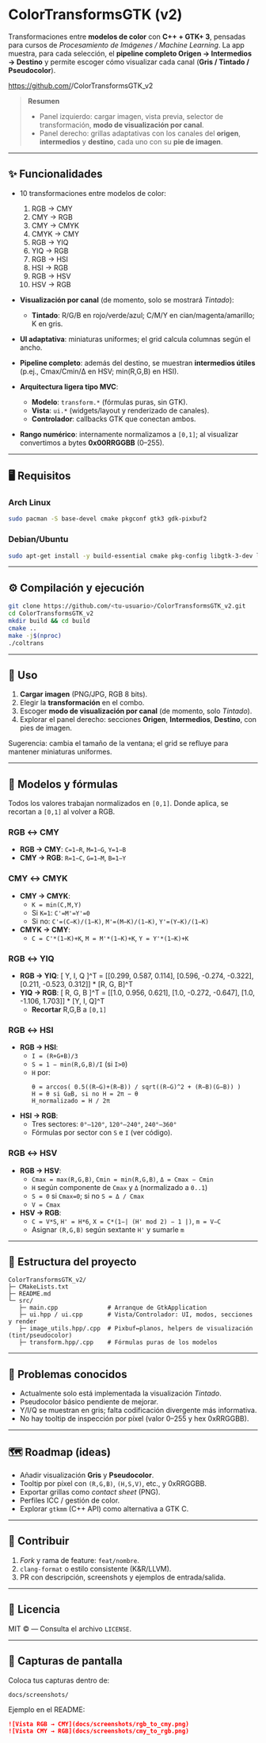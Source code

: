 # ColorTransformsGTK (v2)

Transformaciones entre **modelos de color** con **C++ + GTK+ 3**, pensadas para cursos de *Procesamiento de Imágenes / Machine Learning*.
La app muestra, para cada selección, el **pipeline completo Origen → Intermedios → Destino** y permite escoger cómo visualizar cada canal (**Gris / Tintado / Pseudocolor**).

https://github.com/<tu-usuario>/ColorTransformsGTK_v2

> **Resumen**
> - Panel izquierdo: cargar imagen, vista previa, selector de transformación, **modo de visualización por canal**.
> - Panel derecho: grillas adaptativas con los canales del **origen**, **intermedios** y **destino**, cada uno con su **pie de imagen**.

---

## ✨ Funcionalidades

- 10 transformaciones entre modelos de color:
  1. RGB → CMY
  2. CMY → RGB
  3. CMY → CMYK
  4. CMYK → CMY
  5. RGB → YIQ
  6. YIQ → RGB
  7. RGB → HSI
  8. HSI → RGB
  9. RGB → HSV
  10. HSV → RGB
- **Visualización por canal** (de momento, solo se mostrará *Tintado*):
  - **Tintado**: R/G/B en rojo/verde/azul; C/M/Y en cian/magenta/amarillo; K en gris.

- **UI adaptativa**: miniaturas uniformes; el grid calcula columnas según el ancho.
- **Pipeline completo**: además del destino, se muestran **intermedios útiles** (p.ej., Cmax/Cmin/Δ en HSV; min(R,G,B) en HSI).
- **Arquitectura ligera tipo MVC**:
  - **Modelo**: `transform.*` (fórmulas puras, sin GTK).
  - **Vista**: `ui.*` (widgets/layout y renderizado de canales).
  - **Controlador**: callbacks GTK que conectan ambos.
- **Rango numérico**: internamente normalizamos a `[0,1]`; al visualizar convertimos a bytes **0x00RRGGBB** (0–255).

---

## 🖥️ Requisitos

### Arch Linux
```bash
sudo pacman -S base-devel cmake pkgconf gtk3 gdk-pixbuf2
```

### Debian/Ubuntu
```bash
sudo apt-get install -y build-essential cmake pkg-config libgtk-3-dev libgdk-pixbuf2.0-dev
```

---

## ⚙️ Compilación y ejecución

```bash
git clone https://github.com/<tu-usuario>/ColorTransformsGTK_v2.git
cd ColorTransformsGTK_v2
mkdir build && cd build
cmake ..
make -j$(nproc)
./coltrans
```

---

## 🧭 Uso

1. **Cargar imagen** (PNG/JPG, RGB 8 bits).
2. Elegir la **transformación** en el combo.
3. Escoger **modo de visualización por canal** (de momento, solo *Tintado*).
4. Explorar el panel derecho: secciones **Origen**, **Intermedios**, **Destino**, con pies de imagen.

Sugerencia: cambia el tamaño de la ventana; el grid se refluye para mantener miniaturas uniformes.

---

## 🧪 Modelos y fórmulas

Todos los valores trabajan normalizados en `[0,1]`. Donde aplica, se recortan a `[0,1]` al volver a RGB.

### RGB ↔ CMY
- **RGB → CMY**: `C=1−R`, `M=1−G`, `Y=1−B`
- **CMY → RGB**: `R=1−C`, `G=1−M`, `B=1−Y`

### CMY ↔ CMYK
- **CMY → CMYK**:
  - `K = min(C,M,Y)`
  - Si `K=1`: `C'=M'=Y'=0`
  - Si no: `C'=(C−K)/(1−K)`, `M'=(M−K)/(1−K)`, `Y'=(Y−K)/(1−K)`
- **CMYK → CMY**:
  - `C = C'*(1−K)+K`, `M = M'*(1−K)+K`, `Y = Y'*(1−K)+K`

### RGB ↔ YIQ
- **RGB → YIQ**:
  [ Y, I, Q ]^T = 
  [[0.299, 0.587, 0.114],
   [0.596, -0.274, -0.322],
   [0.211, -0.523, 0.312]] * [R, G, B]^T
- **YIQ → RGB**:
  [ R, G, B ]^T = 
  [[1.0, 0.956, 0.621],
   [1.0, -0.272, -0.647],
   [1.0, -1.106, 1.703]] * [Y, I, Q]^T
  - **Recortar** R,G,B a `[0,1]`

### RGB ↔ HSI
- **RGB → HSI**:
  - `I = (R+G+B)/3`
  - `S = 1 − min(R,G,B)/I` (si `I>0`)
  - `H` por:
    ```
    θ = arccos( 0.5((R−G)+(R−B)) / sqrt((R−G)^2 + (R−B)(G−B)) )
    H = θ si G≥B, si no H = 2π − θ
    H_normalizado = H / 2π
    ```
- **HSI → RGB**:
  - Tres sectores: `0°–120°`, `120°–240°`, `240°–360°`
  - Fórmulas por sector con `S` e `I` (ver código).

### RGB ↔ HSV
- **RGB → HSV**:
  - `Cmax = max(R,G,B)`, `Cmin = min(R,G,B)`, `Δ = Cmax − Cmin`
  - `H` según componente de `Cmax` y `Δ` (normalizado a `0..1`)
  - `S = 0` si `Cmax=0`; si no `S = Δ / Cmax`
  - `V = Cmax`
- **HSV → RGB**:
  - `C = V*S`, `H' = H*6`, `X = C*(1−| (H' mod 2) − 1 |)`, `m = V−C`
  - Asignar `(R,G,B)` según sextante `H'` y sumarle `m`

---

## 🧩 Estructura del proyecto

```
ColorTransformsGTK_v2/
├─ CMakeLists.txt
├─ README.md
└─ src/
   ├─ main.cpp              # Arranque de GtkApplication
   ├─ ui.hpp / ui.cpp       # Vista/Controlador: UI, modos, secciones y render
   ├─ image_utils.hpp/.cpp  # Pixbuf↔planos, helpers de visualización (tint/pseudocolor)
   ├─ transform.hpp/.cpp    # Fórmulas puras de los modelos
```

---

## 🐛 Problemas conocidos

- Actualmente solo está implementada la visualización *Tintado*.
- Pseudocolor básico pendiente de mejorar.
- Y/I/Q se muestran en gris; falta codificación divergente más informativa.
- No hay tooltip de inspección por píxel (valor 0–255 y hex 0xRRGGBB).

---

## 🗺️ Roadmap (ideas)

- Añadir visualización **Gris** y **Pseudocolor**.
- Tooltip por píxel con `(R,G,B)`, `(H,S,V)`, etc., y 0xRRGGBB.
- Exportar grillas como *contact sheet* (PNG).
- Perfiles ICC / gestión de color.
- Explorar `gtkmm` (C++ API) como alternativa a GTK C.

---

## 🤝 Contribuir

1. *Fork* y rama de feature: `feat/nombre`.
2. `clang-format` o estilo consistente (K&R/LLVM).
3. PR con descripción, screenshots y ejemplos de entrada/salida.

---

## 📜 Licencia

MIT © <tu-nombre> — Consulta el archivo `LICENSE`.

---

## 📸 Capturas de pantalla

Coloca tus capturas dentro de:

```
docs/screenshots/
```

Ejemplo en el README:

```markdown
![Vista RGB → CMY](docs/screenshots/rgb_to_cmy.png)
![Vista CMY → RGB](docs/screenshots/cmy_to_rgb.png)
```
